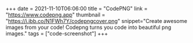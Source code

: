 +++
date = 2021-11-10T06:06:00
title = "CodePNG"
link = "https://www.codepng.app"
thumbnail = "https://i.ibb.co/N1FWh7Y/codepngcover.png"
snippet="Create awesome images from your code! Codepng turns you code into beautiful png images."
tags = ["code-screenshot"]
+++
 
